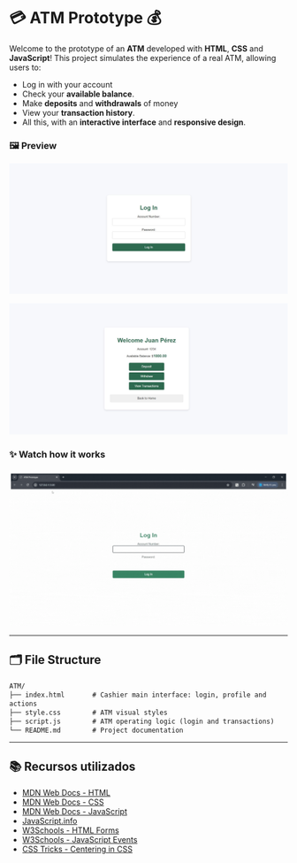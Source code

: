 # 💳 **ATM Prototype** 💰

Welcome to the prototype of an **ATM** developed with **HTML**, **CSS** and **JavaScript**! This project simulates the experience of a real ATM, allowing users to:

- Log in with your account
- Check your **available balance**.
- Make **deposits** and **withdrawals** of money
- View your **transaction history**.
- All this, with an **interactive interface** and **responsive design**.

### 🖼️ Preview

![demo1](./assets/demo1.JPG)

![demo2](./assets/demo2.JPG)

### ✨ Watch how it works
![Demo](./assets/demo.gif)

---

## 🗂️ File Structure
```
ATM/
├── index.html       # Cashier main interface: login, profile and actions
├── style.css        # ATM visual styles
├── script.js        # ATM operating logic (login and transactions)
└── README.md        # Project documentation 

```
---

## 📚 Recursos utilizados

- [MDN Web Docs - HTML](https://developer.mozilla.org/es/docs/Web/HTML)  
- [MDN Web Docs - CSS](https://developer.mozilla.org/es/docs/Web/CSS)  
- [MDN Web Docs - JavaScript](https://developer.mozilla.org/es/docs/Web/JavaScript)  
- [JavaScript.info](https://javascript.info/)  
- [W3Schools - HTML Forms](https://www.w3schools.com/html/html_forms.asp)  
- [W3Schools - JavaScript Events](https://www.w3schools.com/js/js_events.asp)  
- [CSS Tricks - Centering in CSS](https://css-tricks.com/centering-css-complete-guide/)  
